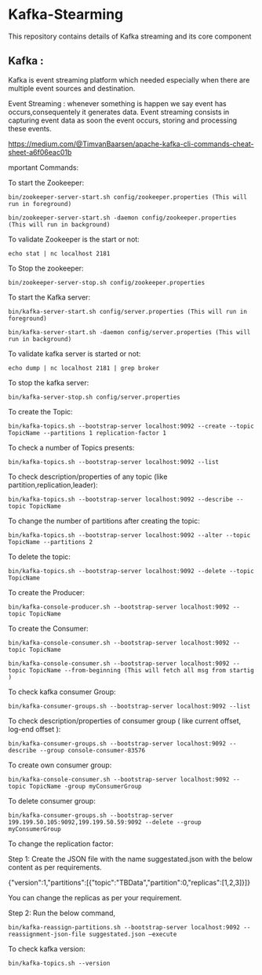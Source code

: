 # Kafka-Stearming
This repository contains details of Kafka streaming and its core component
<h2>Kafka :</h2>
<p>Kafka is event streaming platform which needed especially when there are multiple event sources and destination.</p>
<p>Event Streaming : whenever something is happen we say event has occurs,consequentely it generates data. Event streaming consists in capturing event data as soon the event occurs, storing and processing these events.</p>
  
https://medium.com/@TimvanBaarsen/apache-kafka-cli-commands-cheat-sheet-a6f06eac01b


mportant Commands:

To start the Zookeeper:

    bin/zookeeper-server-start.sh config/zookeeper.properties (This will run in foreground)

    bin/zookeeper-server-start.sh -daemon config/zookeeper.properties (This will run in background)

To validate Zookeeper is the start or not:

    echo stat | nc localhost 2181

To Stop the zookeeper:

    bin/zookeeper-server-stop.sh config/zookeeper.properties

To start the Kafka server:

    bin/kafka-server-start.sh config/server.properties (This will run in foreground)

    bin/kafka-server-start.sh -daemon config/server.properties (This will run in background)

To validate kafka server is started or not:

    echo dump | nc localhost 2181 | grep broker

To stop the kafka server:

    bin/kafka-server-stop.sh config/server.properties

To create the Topic:

    bin/kafka-topics.sh --bootstrap-server localhost:9092 --create --topic TopicName --partitions 1 replication-factor 1

To check a number of Topics presents:

    bin/kafka-topics.sh --bootstrap-server localhost:9092 --list

To check description/properties of any topic (like partition,replication,leader):

    bin/kafka-topics.sh --bootstrap-server localhost:9092 --describe --topic TopicName

To change the number of partitions after creating the topic:

    bin/kafka-topics.sh --bootstrap-server localhost:9092 --alter --topic TopicName --partitions 2

To delete the topic:

    bin/kafka-topics.sh --bootstrap-server localhost:9092 --delete --topic TopicName

To create the Producer:

    bin/kafka-console-producer.sh --bootstrap-server localhost:9092 --topic TopicName

To create the Consumer:

    bin/kafka-console-consumer.sh --bootstrap-server localhost:9092 --topic TopicName

    bin/kafka-console-consumer.sh --bootstrap-server localhost:9092 --topic TopicName --from-beginning (This will fetch all msg from startig )

To check kafka consumer Group:

    bin/kafka-consumer-groups.sh --bootstrap-server localhost:9092 --list

To check description/properties of consumer group ( like current offset, log-end offset ):

    bin/kafka-consumer-groups.sh --bootstrap-server localhost:9092 --describe --group console-consumer-83576

To create own consumer group:

    bin/kafka-console-consumer.sh --bootstrap-server localhost:9092 --topic TopicName -group myConsumerGroup

To delete consumer group:

    bin/kafka-consumer-groups.sh --bootstrap-server 199.199.50.105:9092,199.199.50.59:9092 --delete --group myConsumerGroup

To change the replication factor:

Step 1: Create the JSON file with the name suggestated.json with the below content as per requirements.

{"version":1,"partitions":[{"topic":"TBData","partition":0,"replicas":[1,2,3]}]}

You can change the replicas as per your requirement.

Step 2: Run the below command,

    bin/kafka-reassign-partitions.sh --bootstrap-server localhost:9092 --reassignment-json-file suggestated.json –execute

 
 To check kafka version:

    bin/kafka-topics.sh --version

   


